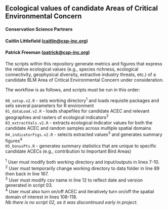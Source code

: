 ## Ecological values of candidate Areas of Critical Environmental Concern
#### Conservation Science Partners
#### Caitlin Littlefield (caitlin@csp-inc.org)
#### Patrick Freeman (patrick@csp-inc.org)

The scripts within this repository generate metrics and figures that express the relative ecological values (e.g., species richness, ecological connectivity, geophysical diversity, extractive industry threats, etc.) of a candidate BLM Area of Critical Environmental Concern under consideration. 

The workflow is as follows, and scripts must be run in this order: 

`00_setup.v2.R` - sets working directory<sup>1</sup> and loads requisite packages and sets several parameters for R environment</br>
`01_dataLoad.v2.R` - loads shapefiles for candidate ACEC and relevant geographies and rasters of ecological indicators<sup>2</sup></br>
`03_extractVals.v2.R` - extracts ecological indicator values for both the candidate ACEC and random samples across multiple spatial domains</br>
`04_indicatorFigs.v2.R` - selects extracted values<sup>3</sup> and generates summary figures<sup>4</sup></br>
`05_bonusPts.R` - generates summary statistics that are unique to specific candidate ACECs (e.g., contribution to Important Bird Areas)</br>

<sup>1</sup> User must modify both working directory and input/outputs in lines 7-10. </br>
<sup>2</sup> User must temporarily change working directory to data folder in line 89 then back in line 167.</br>
<sup>3</sup> User must modify csv name in line 12 to reflect date and version generated in script 03.</br>
<sup>4</sup> User must also turn on/off ACEC and iteratively turn on/off the spatial domain of interest in lines 108-118.</br>
_Nb there is no script 02, as it was discontinued early in project._</br>
